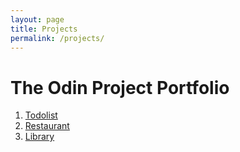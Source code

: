 ```yaml
---
layout: page
title: Projects
permalink: /projects/
---
```


# The Odin Project Portfolio

1. [Todolist](https://jakubkanna.github.io/todolist/)
2. [Restaurant](https://jakubkanna.github.io/restaurant/)
3. [Library](https://jakubkanna.github.io/library-exercise/)
